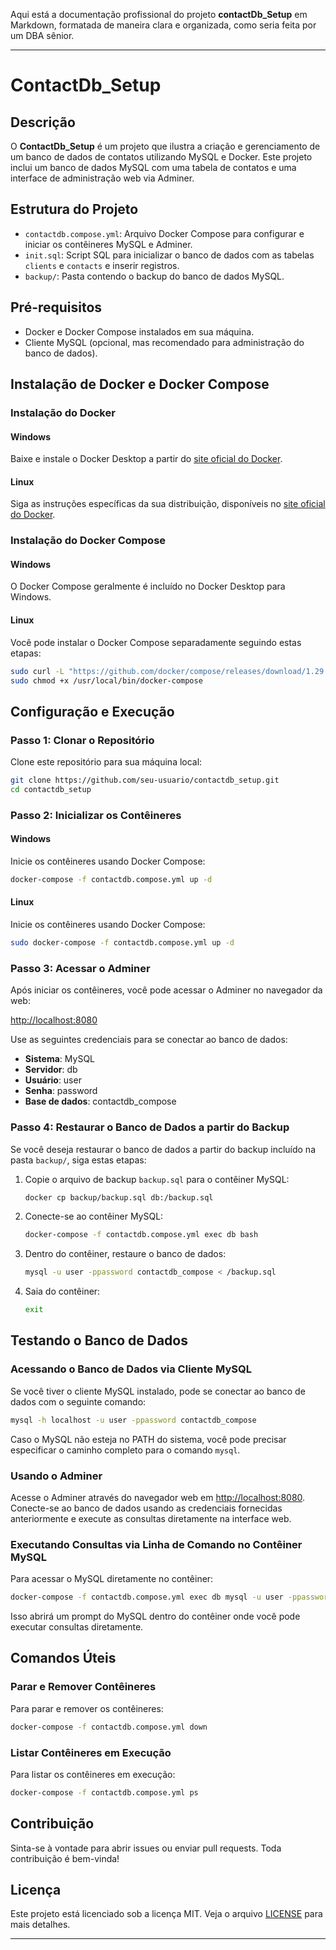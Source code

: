 Aqui está a documentação profissional do projeto **contactDb_Setup** em Markdown, formatada de maneira clara e organizada, como seria feita por um DBA sênior.

---

# ContactDb_Setup

## Descrição

O **ContactDb_Setup** é um projeto que ilustra a criação e gerenciamento de um banco de dados de contatos utilizando MySQL e Docker. Este projeto inclui um banco de dados MySQL com uma tabela de contatos e uma interface de administração web via Adminer.

## Estrutura do Projeto

- `contactdb.compose.yml`: Arquivo Docker Compose para configurar e iniciar os contêineres MySQL e Adminer.
- `init.sql`: Script SQL para inicializar o banco de dados com as tabelas `clients` e `contacts` e inserir registros.
- `backup/`: Pasta contendo o backup do banco de dados MySQL.

## Pré-requisitos

- Docker e Docker Compose instalados em sua máquina.
- Cliente MySQL (opcional, mas recomendado para administração do banco de dados).

## Instalação de Docker e Docker Compose

### Instalação do Docker

#### Windows

Baixe e instale o Docker Desktop a partir do [site oficial do Docker](https://www.docker.com/products/docker-desktop).

#### Linux

Siga as instruções específicas da sua distribuição, disponíveis no [site oficial do Docker](https://docs.docker.com/engine/install/).

### Instalação do Docker Compose

#### Windows

O Docker Compose geralmente é incluído no Docker Desktop para Windows.

#### Linux

Você pode instalar o Docker Compose separadamente seguindo estas etapas:

```bash
sudo curl -L "https://github.com/docker/compose/releases/download/1.29.2/docker-compose-$(uname -s)-$(uname -m)" -o /usr/local/bin/docker-compose
sudo chmod +x /usr/local/bin/docker-compose
```

## Configuração e Execução

### Passo 1: Clonar o Repositório

Clone este repositório para sua máquina local:

```bash
git clone https://github.com/seu-usuario/contactdb_setup.git
cd contactdb_setup
```

### Passo 2: Inicializar os Contêineres

#### Windows

Inicie os contêineres usando Docker Compose:

```bash
docker-compose -f contactdb.compose.yml up -d
```

#### Linux

Inicie os contêineres usando Docker Compose:

```bash
sudo docker-compose -f contactdb.compose.yml up -d
```

### Passo 3: Acessar o Adminer

Após iniciar os contêineres, você pode acessar o Adminer no navegador da web:

[http://localhost:8080](http://localhost:8080)

Use as seguintes credenciais para se conectar ao banco de dados:

- **Sistema**: MySQL
- **Servidor**: db
- **Usuário**: user
- **Senha**: password
- **Base de dados**: contactdb_compose

### Passo 4: Restaurar o Banco de Dados a partir do Backup

Se você deseja restaurar o banco de dados a partir do backup incluído na pasta `backup/`, siga estas etapas:

1. Copie o arquivo de backup `backup.sql` para o contêiner MySQL:

    ```bash
    docker cp backup/backup.sql db:/backup.sql
    ```

2. Conecte-se ao contêiner MySQL:

    ```bash
    docker-compose -f contactdb.compose.yml exec db bash
    ```

3. Dentro do contêiner, restaure o banco de dados:

    ```bash
    mysql -u user -ppassword contactdb_compose < /backup.sql
    ```

4. Saia do contêiner:

    ```bash
    exit
    ```

## Testando o Banco de Dados

### Acessando o Banco de Dados via Cliente MySQL

Se você tiver o cliente MySQL instalado, pode se conectar ao banco de dados com o seguinte comando:

```bash
mysql -h localhost -u user -ppassword contactdb_compose
```

Caso o MySQL não esteja no PATH do sistema, você pode precisar especificar o caminho completo para o comando `mysql`.

### Usando o Adminer

Acesse o Adminer através do navegador web em [http://localhost:8080](http://localhost:8080). Conecte-se ao banco de dados usando as credenciais fornecidas anteriormente e execute as consultas diretamente na interface web.

### Executando Consultas via Linha de Comando no Contêiner MySQL

Para acessar o MySQL diretamente no contêiner:

```bash
docker-compose -f contactdb.compose.yml exec db mysql -u user -ppassword contactdb_compose
```

Isso abrirá um prompt do MySQL dentro do contêiner onde você pode executar consultas diretamente.

## Comandos Úteis

### Parar e Remover Contêineres

Para parar e remover os contêineres:

```bash
docker-compose -f contactdb.compose.yml down
```

### Listar Contêineres em Execução

Para listar os contêineres em execução:

```bash
docker-compose -f contactdb.compose.yml ps
```

## Contribuição

Sinta-se à vontade para abrir issues ou enviar pull requests. Toda contribuição é bem-vinda!

## Licença

Este projeto está licenciado sob a licença MIT. Veja o arquivo [LICENSE](LICENSE) para mais detalhes.

---
